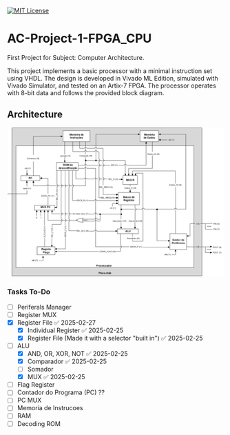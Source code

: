 [![MIT License][license-shield]][license-url]
# AC-Project-1-FPGA_CPU
First Project for Subject: Computer Architecture.

This project implements a basic processor with a minimal instruction set using VHDL. The design is developed in Vivado ML Edition, simulated with Vivado Simulator, and tested on an Artix-7 FPGA. The processor operates with 8-bit data and follows the provided block diagram.

## Architecture

![CPU architeture](MotherBoard.png)

### Tasks To-Do

- [ ] Periferals Manager
- [ ] Register MUX
- [x] Register File ✅ 2025-02-27
	- [x] Individual Register ✅ 2025-02-25
	- [x] Register File (Made it with a selector "built in") ✅ 2025-02-25
- [ ] ALU
	- [x] AND, OR, XOR, NOT ✅ 2025-02-25
	- [x] Comparador ✅ 2025-02-25
	- [ ] Somador
	- [x] MUX ✅ 2025-02-25
- [ ] Flag Register
- [ ] Contador do Programa (PC) ??
- [ ] PC MUX
- [ ] Memoria de Instrucoes
- [ ] RAM
- [ ] Decoding ROM

[license-url]: https://github.com/JorroIndieDev/AC-Project-1-FPGA_CPU/blob/main/LICENSE
[license-shield]: https://img.shields.io/badge/License-MIT-blue.svg
